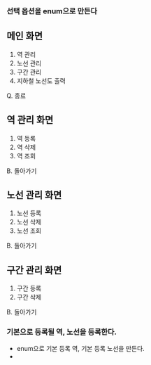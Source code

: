 ### 선택 옵션을 enum으로 만든다
## 메인 화면
1. 역 관리
2. 노선 관리
3. 구간 관리
4. 지하철 노선도 출력

Q. 종료

## 역 관리 화면
1. 역 등록
2. 역 삭제
3. 역 조회

B. 돌아가기

## 노선 관리 화면
1. 노선 등록
2. 노선 삭제
3. 노선 조회 

B. 돌아가기

## 구간 관리 화면
1. 구간 등록
2. 구간 삭제

B. 돌아가기

### 기본으로 등록될 역, 노선을 등록한다.
- enum으로 기본 등록 역, 기본 등록 노선을 만든다.
- 


   

   


